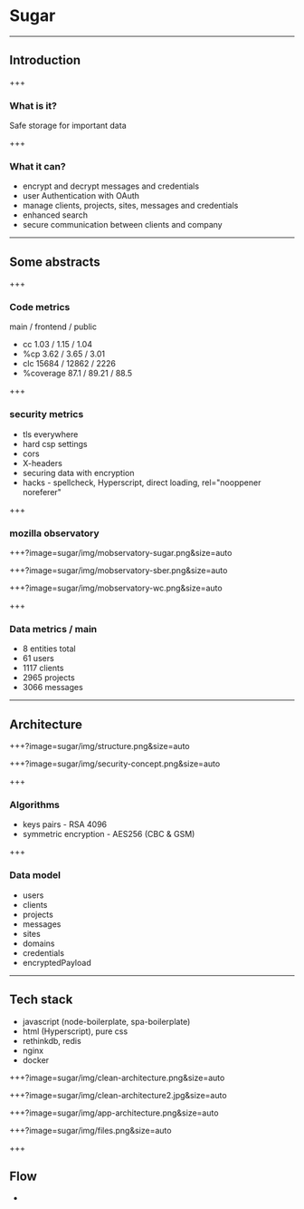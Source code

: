 # Sugar

---

## Introduction

+++

### What is it?

Safe storage for important data

+++

### What it can?

* encrypt and decrypt messages and credentials
* user Authentication with OAuth
* manage clients, projects, sites, messages and credentials
* enhanced search
* secure communication between clients and company

---

## Some abstracts

+++

### Code metrics

main / frontend / public
* cc  1.03 / 1.15 / 1.04
* %cp 3.62 / 3.65 / 3.01
* clc 15684 / 12862 / 2226
* %coverage 87.1 / 89.21 / 88.5

+++

### security metrics

* tls everywhere
* hard csp settings
* cors
* X-headers
* securing data with encryption
* hacks - spellcheck, Hyperscript, direct loading, rel="nooppener noreferer"

+++

### mozilla observatory

+++?image=sugar/img/mobservatory-sugar.png&size=auto

+++?image=sugar/img/mobservatory-sber.png&size=auto

+++?image=sugar/img/mobservatory-wc.png&size=auto

+++

### Data metrics / main

* 8 entities total 
* 61 users
* 1117 clients
* 2965 projects
* 3066 messages

---

## Architecture

+++?image=sugar/img/structure.png&size=auto

+++?image=sugar/img/security-concept.png&size=auto

+++

### Algorithms

* keys pairs - RSA 4096
* symmetric encryption - AES256 (CBC & GSM)

+++

### Data model

* users
* clients
 * projects
  * messages
  * sites
   * domains
* credentials
* encryptedPayload

---

## Tech stack

* javascript (node-boilerplate, spa-boilerplate)
* html (Hyperscript), pure css
* rethinkdb, redis
* nginx
* docker

+++?image=sugar/img/clean-architecture.png&size=auto

+++?image=sugar/img/clean-architecture2.jpg&size=auto

+++?image=sugar/img/app-architecture.png&size=auto

+++?image=sugar/img/files.png&size=auto

+++

## Flow

* 
